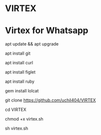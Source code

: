 # VIRTEX
# Virtex for Whatsapp

apt update && apt upgrade

apt install git

apt install curl

apt install figlet

apt install ruby

gem install lolcat

git clone https://github.com/uchil404/VIRTEX

cd VIRTEX

chmod +x virtex.sh

sh virtex.sh
